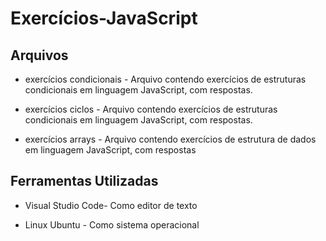 # Exercícios-JavaScript

## Arquivos

* exercícios condicionais - Arquivo contendo exercícios de estruturas condicionais em linguagem JavaScript, com respostas. 

* exercícios ciclos - Arquivo contendo exercícios de estruturas condicionais em linguagem JavaScript, com respostas.
    
* exercícios arrays - Arquivo contendo exercícios  de estrutura de dados em linguagem JavaScript, com respostas

## Ferramentas Utilizadas

* Visual Studio Code- Como editor de texto

* Linux Ubuntu - Como sistema operacional
